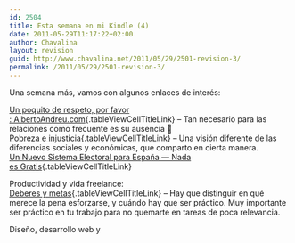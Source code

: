 ```yaml
---
id: 2504
title: Esta semana en mi Kindle (4)
date: 2011-05-29T11:17:22+02:00
author: Chavalina
layout: revision
guid: http://www.chavalina.net/2011/05/29/2501-revision-3/
permalink: /2011/05/29/2501-revision-3/
---
```

Una semana más, vamos con algunos enlaces de interés:

[Un poquito de respeto, por favor :&nbsp;AlbertoAndreu.com](http://www.albertoandreu.com/articulos/un-poquito-de-respeto-por-favor/){.tableViewCellTitleLink} &#8211; Tan necesario para las relaciones como frecuente es su ausencia 🙁  
[Pobreza e&nbsp;injusticia](http://desencadenado.com/2011/05/pobreza-e-injusticia.html){.tableViewCellTitleLink} &#8211; Una visión diferente de las diferencias sociales y económicas, que comparto en cierta manera.  
[Un Nuevo Sistema Electoral para España &mdash; Nada es&nbsp;Gratis](http://www.fedeablogs.net/economia/?p=11819){.tableViewCellTitleLink}

Productividad y vida freelance:  
[Deberes y&nbsp;metas](http://desencadenado.com/2011/05/deberes-y-metas.html){.tableViewCellTitleLink} &#8211; Hay que distinguir en qué merece la pena esforzarse, y cuándo hay que ser práctico. Muy importante ser práctico en tu trabajo para no quemarte en tareas de poca relevancia.

Diseño, desarrollo web y